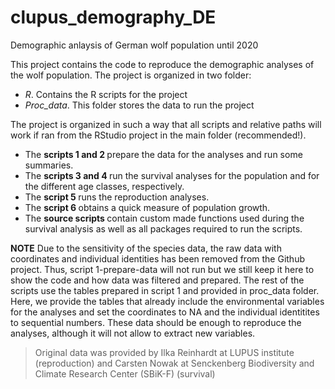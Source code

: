 # clupus_demography_DE

Demographic anlaysis of German wolf population until 2020

This project contains the code to reproduce the demographic analyses of the wolf population. The project is organized in two folder:

- *R*. Contains the R scripts for the project
- *Proc_data*. This folder stores the data to run the project

The project is organized in such a way that all scripts and relative paths will work if ran from the RStudio project in the main folder (recommended!).
* The <b> scripts 1 and 2 </b> prepare the data for the analyses and run some summaries. 
* The <b> scripts 3 and 4 </b> run the survival analyses for the population and for the different age classes, respectively.
* The <b> script 5 </b> runs the reproduction analyses.
* The <b> script 6 </b> obtains a quick measure of population growth.
* The <b> source scripts </b> contain custom made functions used during the survival analysis as well as all packages required to run the scripts.

**NOTE**
Due to the sensitivity of the species data, the raw data with coordinates and individual identities has been removed from the Github project.
Thus, script 1-prepare-data will not run but we still keep it here to show the code and how data was filtered and prepared.
The rest of the scripts use the tables prepared in script 1 and provided in proc_data folder. Here, we provide the tables that already include the environmental variables for the analyses and set the coordinates to NA and the individual identitites to sequential numbers.
These data should be enough to reproduce the analyses, although it will not allow to extract new variables.

> Original data was provided by Ilka Reinhardt at LUPUS institute (reproduction) and Carsten Nowak at Senckenberg Biodiversity and Climate Research Center (SBiK-F) (survival)
